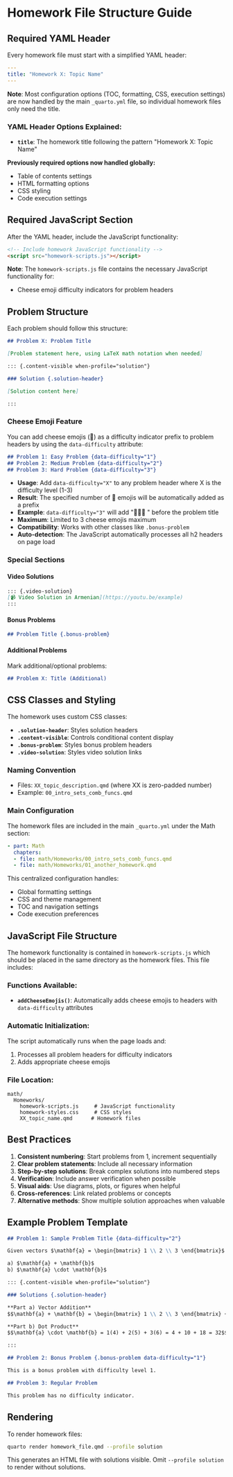 # Homework File Structure Guide

## Required YAML Header

Every homework file must start with a simplified YAML header:

```yaml
---
title: "Homework X: Topic Name"
---
```

**Note**: Most configuration options (TOC, formatting, CSS, execution settings) are now handled by the main `_quarto.yml` file, so individual homework files only need the title.

### YAML Header Options Explained:

- **`title`**: The homework title following the pattern "Homework X: Topic Name"

**Previously required options now handled globally:**
- Table of contents settings
- HTML formatting options  
- CSS styling
- Code execution settings

## Required JavaScript Section

After the YAML header, include the JavaScript functionality:

```html
<!-- Include homework JavaScript functionality -->
<script src="homework-scripts.js"></script>
```

**Note**: The `homework-scripts.js` file contains the necessary JavaScript functionality for:
- Cheese emoji difficulty indicators for problem headers

## Problem Structure

Each problem should follow this structure:

```markdown
## Problem X: Problem Title

[Problem statement here, using LaTeX math notation when needed]

::: {.content-visible when-profile="solution"}

### Solution {.solution-header}

[Solution content here]

:::
```

### Cheese Emoji Feature

You can add cheese emojis (🧀) as a difficulty indicator prefix to problem headers by using the `data-difficulty` attribute:

```markdown
## Problem 1: Easy Problem {data-difficulty="1"}
## Problem 2: Medium Problem {data-difficulty="2"}  
## Problem 3: Hard Problem {data-difficulty="3"}
```

- **Usage**: Add `data-difficulty="X"` to any problem header where X is the difficulty level (1-3)
- **Result**: The specified number of 🧀 emojis will be automatically added as a prefix
- **Example**: `data-difficulty="3"` will add "🧀🧀🧀 " before the problem title
- **Maximum**: Limited to 3 cheese emojis maximum
- **Compatibility**: Works with other classes like `.bonus-problem`
- **Auto-detection**: The JavaScript automatically processes all h2 headers on page load


### Special Sections

#### Video Solutions
```markdown
::: {.video-solution}
[📹 Video Solution in Armenian](https://youtu.be/example)
:::
```

#### Bonus Problems
```markdown
## Problem Title {.bonus-problem}
```

#### Additional Problems
Mark additional/optional problems:
```markdown
## Problem X: Title (Additional)
```

## CSS Classes and Styling

The homework uses custom CSS classes:

- **`.solution-header`**: Styles solution headers
- **`.content-visible`**: Controls conditional content display
- **`.bonus-problem`**: Styles bonus problem headers
- **`.video-solution`**: Styles video solution links


### Naming Convention
- Files: `XX_topic_description.qmd` (where XX is zero-padded number)
- Example: `00_intro_sets_comb_funcs.qmd`

### Main Configuration
The homework files are included in the main `_quarto.yml` under the Math section:

```yaml
- part: Math
  chapters:
  - file: math/Homeworks/00_intro_sets_comb_funcs.qmd
  - file: math/Homeworks/01_another_homework.qmd
```

This centralized configuration handles:
- Global formatting settings
- CSS and theme management  
- TOC and navigation settings
- Code execution preferences

## JavaScript File Structure

The homework functionality is contained in `homework-scripts.js` which should be placed in the same directory as the homework files. This file includes:

### Functions Available:
- **`addCheeseEmojis()`**: Automatically adds cheese emojis to headers with `data-difficulty` attributes

### Automatic Initialization:
The script automatically runs when the page loads and:
1. Processes all problem headers for difficulty indicators
2. Adds appropriate cheese emojis

### File Location:
```
math/
  Homeworks/
    homework-scripts.js     # JavaScript functionality
    homework-styles.css     # CSS styles
    XX_topic_name.qmd      # Homework files
```

## Best Practices

1. **Consistent numbering**: Start problems from 1, increment sequentially
2. **Clear problem statements**: Include all necessary information
3. **Step-by-step solutions**: Break complex solutions into numbered steps
4. **Verification**: Include answer verification when possible
5. **Visual aids**: Use diagrams, plots, or figures when helpful
6. **Cross-references**: Link related problems or concepts
7. **Alternative methods**: Show multiple solution approaches when valuable

## Example Problem Template

```markdown
## Problem 1: Sample Problem Title {data-difficulty="2"}

Given vectors $\mathbf{a} = \begin{bmatrix} 1 \\ 2 \\ 3 \end{bmatrix}$ and $\mathbf{b} = \begin{bmatrix} 4 \\ 5 \\ 6 \end{bmatrix}$, find:

a) $\mathbf{a} + \mathbf{b}$
b) $\mathbf{a} \cdot \mathbf{b}$

::: {.content-visible when-profile="solution"}

### Solutions {.solution-header}

**Part a) Vector Addition**
$$\mathbf{a} + \mathbf{b} = \begin{bmatrix} 1 \\ 2 \\ 3 \end{bmatrix} + \begin{bmatrix} 4 \\ 5 \\ 6 \end{bmatrix} = \begin{bmatrix} 5 \\ 7 \\ 9 \end{bmatrix}$$

**Part b) Dot Product**
$$\mathbf{a} \cdot \mathbf{b} = 1(4) + 2(5) + 3(6) = 4 + 10 + 18 = 32$$

:::

## Problem 2: Bonus Problem {.bonus-problem data-difficulty="1"}

This is a bonus problem with difficulty level 1.

## Problem 3: Regular Problem

This problem has no difficulty indicator.
```

## Rendering

To render homework files:
```bash
quarto render homework_file.qmd --profile solution
```

This generates an HTML file with solutions visible. Omit `--profile solution` to render without solutions.
